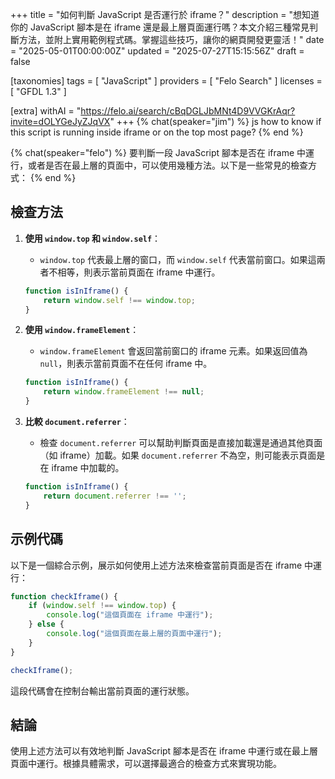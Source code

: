 +++
title = "如何判斷 JavaScript 是否運行於 iframe？"
description = "想知道你的 JavaScript 腳本是在 iframe 還是最上層頁面運行嗎？本文介紹三種常見判斷方法，並附上實用範例程式碼。掌握這些技巧，讓你的網頁開發更靈活！"
date = "2025-05-01T00:00:00Z"
updated = "2025-07-27T15:15:56Z"
draft = false

[taxonomies]
tags = [ "JavaScript" ]
providers = [ "Felo Search" ]
licenses = [ "GFDL 1.3" ]

[extra]
withAI = "<https://felo.ai/search/cBqDGLJbMNt4D9VVGKrAqr?invite=dOLYGeJyZJqVX>"
+++
{% chat(speaker="jim") %}
js how to know if this script is running inside iframe or on the top most page?
{% end %}

{% chat(speaker="felo") %}
要判斷一段 JavaScript 腳本是否在 iframe 中運行，或者是否在最上層的頁面中，可以使用幾種方法。以下是一些常見的檢查方式：
{% end %}

## **檢查方法**

1. **使用 `window.top` 和 `window.self`**：
   - `window.top` 代表最上層的窗口，而 `window.self` 代表當前窗口。如果這兩者不相等，則表示當前頁面在 iframe 中運行。

   ```javascript
   function isInIframe() {
       return window.self !== window.top;
   }
   ```

2. **使用 `window.frameElement`**：
   - `window.frameElement` 會返回當前窗口的 iframe 元素。如果返回值為 `null`，則表示當前頁面不在任何 iframe 中。

   ```javascript
   function isInIframe() {
       return window.frameElement !== null;
   }
   ```

3. **比較 `document.referrer`**：
   - 檢查 `document.referrer` 可以幫助判斷頁面是直接加載還是通過其他頁面（如 iframe）加載。如果 `document.referrer` 不為空，則可能表示頁面是在 iframe 中加載的。

   ```javascript
   function isInIframe() {
       return document.referrer !== '';
   }
   ```

## **示例代碼**

以下是一個綜合示例，展示如何使用上述方法來檢查當前頁面是否在 iframe 中運行：

```javascript
function checkIframe() {
    if (window.self !== window.top) {
        console.log("這個頁面在 iframe 中運行");
    } else {
        console.log("這個頁面在最上層的頁面中運行");
    }
}

checkIframe();
```

這段代碼會在控制台輸出當前頁面的運行狀態。

## **結論**

使用上述方法可以有效地判斷 JavaScript 腳本是否在 iframe 中運行或在最上層頁面中運行。根據具體需求，可以選擇最適合的檢查方式來實現功能。
